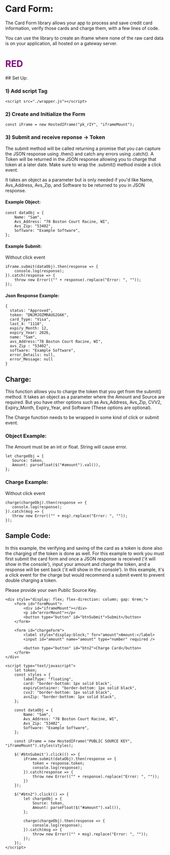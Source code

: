 # Card Form:

The Card Form library allows your app to process and save credit card information, verify those cards and charge them, with a few lines of code.

You can use the library to create an iframe where none of the raw card data is on your application, all hosted on a gateway server.
<h1 style="color:purple !important;">RED</h1>
## Set Up:

### 1) Add script Tag 

```
<script src="./wrapper.js"></script>
```
### 2) Create and Initialize the Form

```
const iFrame = new HostedIFrame("pk_rIY", "iframeMount");
```

### 3) Submit and receive reponse -> Token

The submit method will be called returning a promise that you can capture the JSON response using .then() and catch any errors using .catch(). A Token will be returned in the JSON response allowing you to charge that token at a later date. Make sure to wrap the .submit() method inside a click event. 

It takes an object as a parameter but is only needed if you'd like Name, Avs_Address, Avs_Zip, and Software to be returned to you in JSON response.

#### Example Object:
```
const dataObj = {
    Name: "Sam",
    Avs_Address: "78 Boston Court Racine, WI",
    Avs_Zip: "53402",
    Software: "Example Software",
};
```


#### Example Submit: 
Without click event
```
iFrame.submit(dataObj).then(response => {
    console.log(response);
}).catch(response => {
    throw new Error(("" + response).replace("Error: ", ""));
});
```
#### Json Response Example:
```
{
  status: "Approved",
  token: "DNJMJOZMRAUG2G6K",
  card_Type: "Visa",
  last_4: "1118",
  expiry_Month: 12,
  expiry_Year: 2026,
  name: "Sam",
  avs_Address:"78 Boston Court Racine, WI",
  avs_Zip : "53402",
  software: "Example Software",
  error_Details: null,
  error_Message: null
}
```

## Charge:
This function allows you to charge the token that you get from the submit() method. It takes an object as a parameter where the Amount and Source are required. But you have other options such as Avs_Address, Avs_Zip, CVV2, Expiry_Month, Expiry_Year, and Software (These options are optional).

The Charge function needs to be wrapped in some kind of click or submit event.

### Object Example: 
The Amount must be an int or float. String will cause error.
```
let chargeObj = {
   Source: token,
   Amount: parseFloat($("#amount").val()),
};
```
### Charge Example:
Without click event
```
charge(chargeObj).then(response => {
   console.log(response);
}).catch(msg => {
   throw new Error(("" + msg).replace("Error: ", ""));
});
```

## Sample Code:
In this example, the verifying and saving of the card as a token is done also the charging of the token is done as well. For this example to work you must first submit the card form and once a JSON response is received ('it will show in the console'), input your amount and charge the token, and a response will be sent back ('it will show in the console'). In this example, it's a click event for the charge but would recommend a submit event to prevent double charging a token.

Please provide your own Public Source Key.

```
<div style="display: flex; flex-direction: column; gap: 6rem;">
	<form id="formMount">
		<div id="iframeMount"></div>
		<p id="errorMount"></p>
		<button type="button" id="btnSubmit">Submit</button>
	</form>

	<form id="chargeForm">
		<label style="display:block;" for="amount">Amount:</label>
		<input id="amount" name="amount" type="number" required />
		
		<button type="button" id="btn2">Charge Card</button>
	</form>
</div>

<script type="text/javascript">
    let token;
    const styles = {
        labelType: "floating",
        card: "border-bottom: 1px solid black",
        expiryContainer: "border-bottom: 1px solid black",
        cvv2: "border-bottom: 1px solid black",
        avsZip: "border-bottom: 1px solid black",
    };

    const dataObj = {
        Name: "Sam",
        Avs_Address: "78 Boston Court Racine, WI",
        Avs_Zip: "53402",
        Software: "Example Software",
    };

    const iFrame = new HostedIFrame("PUBLIC SOURCE KEY", "iframeMount").styles(styles);

    $('#btnSubmit').click(() => {
        iFrame.submit(dataObj).then(response => {
            token = response.token;
            console.log(response);
        }).catch(response => {
            throw new Error(("" + response).replace("Error: ", ""));
        })
    });

    $("#btn2").click(() => {
        let chargeObj = {
            Source: token,
            Amount: parseFloat($("#amount").val()),
        };

        charge(chargeObj).then(response => {
            console.log(response);
        }).catch(msg => {
            throw new Error(("" + msg).replace("Error: ", ""));
        });
    });
</script>
```
